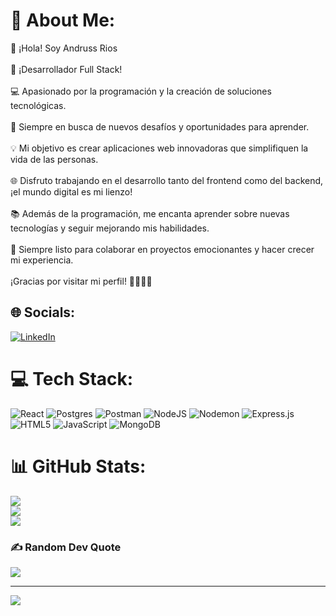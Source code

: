 # 💫 About Me:
👋 ¡Hola! Soy Andruss Rios<br><br>🚀 ¡Desarrollador Full Stack!<br><br>💻 Apasionado por la programación y la creación de soluciones tecnológicas.<br><br>🌟 Siempre en busca de nuevos desafíos y oportunidades para aprender.<br><br>💡 Mi objetivo es crear aplicaciones web innovadoras que simplifiquen la vida de las personas.<br><br>🌐 Disfruto trabajando en el desarrollo tanto del frontend como del backend, ¡el mundo digital es mi lienzo!<br><br>📚 Además de la programación, me encanta aprender sobre nuevas tecnologías y seguir mejorando mis habilidades.<br><br>🎯 Siempre listo para colaborar en proyectos emocionantes y hacer crecer mi experiencia.<br><br>¡Gracias por visitar mi perfil! 👨‍💻🚀✨


## 🌐 Socials:
[![LinkedIn](https://img.shields.io/badge/LinkedIn-%230077B5.svg?logo=linkedin&logoColor=white)]([https://linkedin.com/in/andruss-rios-diaz](https://www.linkedin.com/in/andruss-rios-diaz)) 

# 💻 Tech Stack:
![React](https://img.shields.io/badge/react-%2320232a.svg?style=for-the-badge&logo=react&logoColor=%2361DAFB) ![Postgres](https://img.shields.io/badge/postgres-%23316192.svg?style=for-the-badge&logo=postgresql&logoColor=white) ![Postman](https://img.shields.io/badge/Postman-FF6C37?style=for-the-badge&logo=postman&logoColor=white) ![NodeJS](https://img.shields.io/badge/node.js-6DA55F?style=for-the-badge&logo=node.js&logoColor=white) ![Nodemon](https://img.shields.io/badge/NODEMON-%23323330.svg?style=for-the-badge&logo=nodemon&logoColor=%BBDEAD) ![Express.js](https://img.shields.io/badge/express.js-%23404d59.svg?style=for-the-badge&logo=express&logoColor=%2361DAFB) ![HTML5](https://img.shields.io/badge/html5-%23E34F26.svg?style=for-the-badge&logo=html5&logoColor=white) ![JavaScript](https://img.shields.io/badge/javascript-%23323330.svg?style=for-the-badge&logo=javascript&logoColor=%23F7DF1E) ![MongoDB](https://img.shields.io/badge/MongoDB-%234ea94b.svg?style=for-the-badge&logo=mongodb&logoColor=white)
# 📊 GitHub Stats:
![](https://github-readme-stats.vercel.app/api?username=VisualStyle&theme=dark&hide_border=false&include_all_commits=false&count_private=false)<br/>
![](https://github-readme-streak-stats.herokuapp.com/?user=VisualStyle&theme=dark&hide_border=false)<br/>
![](https://github-readme-stats.vercel.app/api/top-langs/?username=VisualStyle&theme=dark&hide_border=false&include_all_commits=false&count_private=false&layout=compact)

### ✍️ Random Dev Quote
![](https://quotes-github-readme.vercel.app/api?type=horizontal&theme=radical)

---
[![](https://visitcount.itsvg.in/api?id=VisualStyle&icon=0&color=0)](https://visitcount.itsvg.in)

<!-- Proudly created with GPRM ( https://gprm.itsvg.in ) -->
